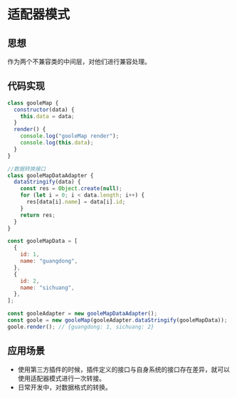 # 适配器模式

## 思想

作为两个不兼容类的中间层，对他们进行兼容处理。

## 代码实现

```js
class gooleMap {
  constructor(data) {
    this.data = data;
  }
  render() {
    console.log("gooleMap render");
    console.log(this.data);
  }
}

//数据转换接口
class gooleMapDataAdapter {
  dataStringify(data) {
    const res = Object.create(null);
    for (let i = 0; i < data.length; i++) {
      res[data[i].name] = data[i].id;
    }
    return res;
  }
}

const gooleMapData = [
  {
    id: 1,
    name: "guangdong",
  },
  {
    id: 2,
    name: "sichuang",
  },
];

const gooleAdapter = new gooleMapDataAdapter();
const goole = new gooleMap(gooleAdapter.dataStringify(gooleMapData));
goole.render(); // {guangdong: 1, sichuang: 2}
```

## 应用场景

- 使用第三方插件的时候，插件定义的接口与自身系统的接口存在差异，就可以使用适配器模式进行一次转接。
- 日常开发中，对数据格式的转换。